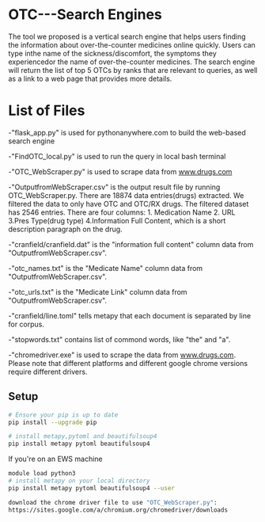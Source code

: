 # OTC---Search Engines

The tool we proposed is a vertical search engine that helps users finding the information about over-the-counter medicines online quickly. 
Users can type inthe name of the sickness/discomfort, the symptoms they experiencedor the name of over-the-counter medicines. 
The search engine will return the list of top 5 OTCs by ranks that are relevant to queries, as well as a link to a web page that provides more details. 

# List of Files

-"flask_app.py" is used for pythonanywhere.com to build the web-based search engine

-"FindOTC_local.py" is used to run the query in local bash terminal

-"OTC_WebScraper.py" is used to scrape data from www.drugs.com

-"OutputfromWebScraper.csv" is the output result file by running OTC_WebScraper.py. There are 18874 data entries(drugs) extracted. We filtered the data to only have OTC and OTC/RX drugs. The filtered dataset has 2546 entries. There are four columns: 1. Medication Name	2. URL 3.Pres Type(drug type) 4.Information Full Content, which is a short description paragraph on the drug.

-"cranfield/cranfield.dat" is the "information full content" column data from "OutputfromWebScraper.csv".

-"otc_names.txt" is the "Medicate Name" column data from "OutputfromWebScraper.csv".

-"otc_urls.txt" is the "Medicate Link" column data from "OutputfromWebScraper.csv".

-"cranfield/line.toml" tells metapy that each document is separated by line for corpus.

-"stopwords.txt" contains list of commond words, like "the" and "a".

-"chromedriver.exe" is used to scrape the data from www.drugs.com. Please note that different platforms and different google chrome versions require different drivers. 

## Setup

```bash
# Ensure your pip is up to date
pip install --upgrade pip

# install metapy,pytoml and beautifulsoup4
pip install metapy pytoml beautifulsoup4

```

If you're on an EWS machine
```bash
module load python3
# install metapy on your local directory
pip install metapy pytoml beautifulsoup4 --user

download the chrome driver file to use "OTC_WebScraper.py":
https://sites.google.com/a/chromium.org/chromedriver/downloads
```




